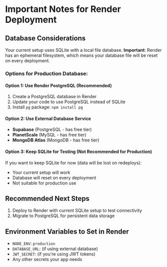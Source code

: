 # Important Notes for Render Deployment

## Database Considerations
Your current setup uses SQLite with a local file database. **Important**: Render has an ephemeral filesystem, which means your database file will be reset on every deployment.

### Options for Production Database:

#### Option 1: Use Render PostgreSQL (Recommended)
1. Create a PostgreSQL database in Render
2. Update your code to use PostgreSQL instead of SQLite
3. Install `pg` package: `npm install pg`

#### Option 2: Use External Database Service
- **Supabase** (PostgreSQL - has free tier)
- **PlanetScale** (MySQL - has free tier)
- **MongoDB Atlas** (MongoDB - has free tier)

#### Option 3: Keep SQLite for Testing (Not Recommended for Production)
If you want to keep SQLite for now (data will be lost on redeploys):
- Your current setup will work
- Database will reset on every deployment
- Not suitable for production use

## Recommended Next Steps
1. Deploy to Render with current SQLite setup to test connectivity
2. Migrate to PostgreSQL for persistent data storage

## Environment Variables to Set in Render
- `NODE_ENV`: `production`
- `DATABASE_URL`: (if using external database)
- `JWT_SECRET`: (if you're using JWT tokens)
- Any other secrets your app needs
